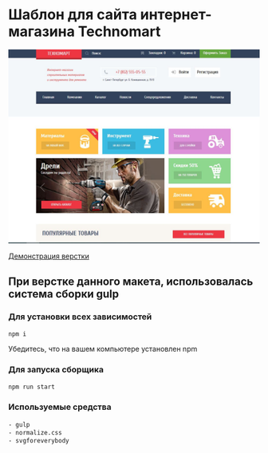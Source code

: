 # Шаблон для сайта интернет-магазина Technomart

![](layout/cover.JPG)

[Демонстрация верстки](https://heknt90.github.io/Technomart/)

## При верстке данного макета, использовалась система сборки gulp

### Для установки всех зависимостей

    npm i

Убедитесь, что на вашем компьютере установлен npm

### Для запуска сборщика

    npm run start

### Используемые средства

    - gulp
    - normalize.css
    - svgforeverybody
